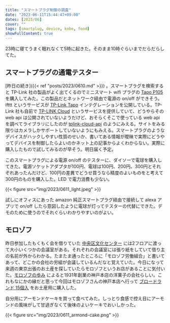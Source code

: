 ```yaml
---
title: "スマートプラグ制御の調査"
date: "2023-06-11T15:44:47+09:00"
dates: [2023/06]
cover: ""
tags: [smartplug, device, kobe, food]
showFullContent: true
---
```


23時に寝てうまく眠れなくて5時に起きた。そのまま10時ぐらいまでだらだらしてた。

## スマートプラグの通電テスター

[昨日の続き]({{< ref "posts/2023/0610.md" >}}) 。スマートプラグを検索すると TP-Link 社の製品がよく出てくるのでミニスマート wifi プラグの [Tapo P105](https://www.tp-link.com/jp/home-networking/smart-plug/tapo-p105/) を購入してみた。この製品だとネットワーク経由で電源の on/off ができそう。ifttt というサービスが [TP-Link Tapo](https://ifttt.com/tplink_tapo) インテグレーションを公開している。TP-Link 社も自前で [TP-LINK Cloud](https://www.tplinkcloud.com/) というサービスを提供していて、どうやらその web api は公開されていないようだけど、おそらくそこで使っている web api を調べてライブラリにしたのが [tplink-cloud-api](https://www.npmjs.com/package/tplink-cloud-api) のようにみえる。サイトをみる限りはカメラしかサポートしていないようにもみえる。スマートプラグのようなデバイスがハックしやすい性質のせいか、書いてある情報が曖昧で実際にどうやってデバイスを制御したらよいのかネット上の記事からよくわからない。実際に購入したもので試してみるのが早そう。明日届く予定。

このスマートプラグによる電源 on/off のテスターに、ダイソーで電球を購入してきた。電源ソケットアダプタが100円、電球は100円、200円、300円とそれぞれあったんだけど、100円の差異でどうせ買うなら精度のよいものをと考えて300円のものを購入した。LED で電力消費も少ない。

{{< figure src="img/2023/0611_light.jpeg" >}}

試しにオフィスにあった amazon 純正スマートプラグ経由で接続して alexa アプリで on/off したら意図したように電球が灯ってテスターの代替にできた。デモのために使うのでそれぐらいわかりやすいのがよい。

## モロゾフ

昨日参加したもくもく会を借りていた [中央区文化センター](https://www.kobe-bunka.jp/facilities/chuo/) には2フロアに渡って大小いくつかの会議室がある。それぞれの会議室には張り紙をしていて借り主の名前が外からわかる。たまたま通ったところに「モロゾフ労働組合」と書いてあって、どこかの会社の労組が会議しているんだなと覚えていた。今日になって来週の東京出張のお土産を探していたらモロゾフというお店があることに気付いた。[モロゾフの歩み](https://www.morozoff.co.jp/company_ir/history_index.html) によると1931年創業の神戸本店の洋菓子の会社らしい。これもなにかの縁だと思って今回はモロゾフさんの神戸本店へ行って [ブロードランド 15個入](https://www.morozoff.co.jp/products/baked_sweets/15_3/) をお土産用に購入した。

自分用にアーモンドケーキを買って食べてみた。しっとり食感で控え目にアーモンドの風味がして甘過ぎなくて後味のよいケーキでおいしかった。

{{< figure src="img/2023/0611_armond-cake.png" >}}
